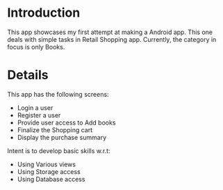 # Introduction #

This app showcases my first attempt at making a Android app.
This one deals with simple tasks in Retail Shopping app. Currently, the category in focus is only Books.

# Details #

This app has the following screens:
  * Login a user
  * Register a user
  * Provide user access to Add books
  * Finalize the Shopping cart
  * Display the purchase summary

Intent is to develop basic skills w.r.t:
  * Using Various views
  * Using Storage access
  * Using Database access